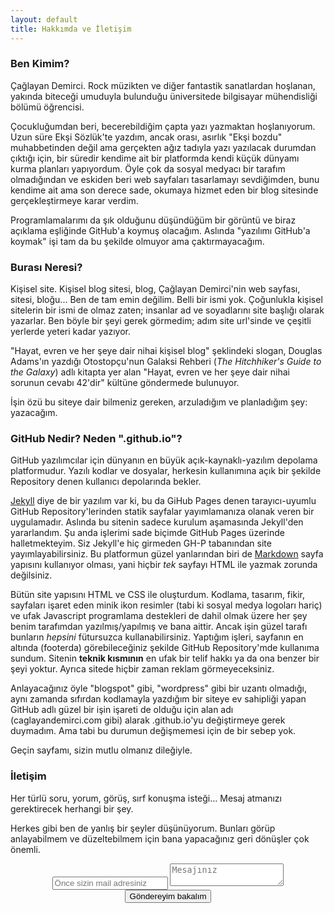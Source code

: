 ```yaml
---
layout: default
title: Hakkımda ve İletişim
---
```

### Ben Kimim?

Çağlayan Demirci. Rock müzikten ve diğer fantastik sanatlardan hoşlanan, yakında biteceği umuduyla bulunduğu üniversitede bilgisayar mühendisliği bölümü öğrencisi. 

Çocukluğumdan beri, becerebildiğim çapta yazı yazmaktan hoşlanıyorum. Uzun süre Ekşi Sözlük'te yazdım, ancak orası, asırlık "Ekşi bozdu" muhabbetinden değil ama gerçekten ağız tadıyla yazı yazılacak durumdan çıktığı için, bir süredir kendime ait bir platformda kendi küçük dünyamı kurma planları yapıyordum. Öyle çok da sosyal medyacı bir tarafım olmadığından ve eskiden beri web sayfaları tasarlamayı sevdiğimden, bunu kendime ait ama son derece sade, okumaya hizmet eden bir blog sitesinde gerçekleştirmeye karar verdim.

Programlamalarımı da şık olduğunu düşündüğüm bir görüntü ve biraz açıklama eşliğinde GitHub'a koymuş olacağım. Aslında "yazılımı GitHub'a koymak" işi tam da bu şekilde olmuyor ama çaktırmayacağım. 

### Burası Neresi?

Kişisel site. Kişisel blog sitesi, blog, Çağlayan Demirci'nin web sayfası, sitesi, bloğu... Ben de tam emin değilim. Belli bir ismi yok. Çoğunlukla kişisel sitelerin bir ismi de olmaz zaten; insanlar ad ve soyadlarını site başlığı olarak yazarlar. Ben böyle bir şeyi gerek görmedim; adım site url'sinde ve çeşitli yerlerde yeteri kadar yazıyor. 

"Hayat, evren ve her şeye dair nihai kişisel blog" şeklindeki slogan, Douglas Adams'ın yazdığı Otostopçu'nun Galaksi Rehberi (*The Hitchhiker's Guide to the Galaxy*) adlı kitapta yer alan "Hayat, evren ve her şeye dair nihai sorunun cevabı 42'dir" kültüne göndermede bulunuyor. 

İşin özü bu siteye dair bilmeniz gereken, arzuladığım ve planladığım şey: yazacağım. 

### GitHub Nedir? Neden ".github.io"?

GitHub yazılımcılar için dünyanın en büyük açık-kaynaklı-yazılım depolama platformudur. Yazılı kodlar ve dosyalar, herkesin kullanımına açık bir şekilde Repository denen kullanıcı depolarında bekler. 

[Jekyll](https://jekyllrb.com/) diye de bir yazılım var ki, bu da GiHub Pages denen tarayıcı-uyumlu GitHub Repository'lerinden statik sayfalar yayımlamanıza olanak veren bir uygulamadır. Aslında bu sitenin sadece kurulum aşamasında Jekyll'den yararlandım. Şu anda işlerimi sade biçimde GitHub Pages üzerinde halletmekteyim. Siz Jekyll'e hiç girmeden GH-P tabanından site yayımlayabilirsiniz. Bu platformun güzel yanlarından biri de [Markdown](https://www.google.com.tr/search?q=Markdown&ie=utf-8&oe=utf-8&gws_rd=cr&dcr=0&ei=m1EkWo30NImE6QTNir-ABA) sayfa yapısını kullanıyor olması, yani hiçbir *tek* sayfayı HTML ile yazmak zorunda değilsiniz. 

Bütün site yapısını HTML ve CSS ile oluşturdum. Kodlama, tasarım, fikir, sayfaları işaret eden minik ikon resimler (tabi ki sosyal medya logoları hariç) ve ufak Javascript programlama destekleri de dahil olmak üzere her şey benim tarafımdan yazılmış/yapılmış ve bana aittir. Ancak işin güzel tarafı bunların *hepsini* fütursuzca kullanabilirsiniz. Yaptığım işleri, sayfanın en altında (footerda) görebileceğiniz şekilde GitHub Repository'mde kullanıma sundum. Sitenin **teknik kısmının** en ufak bir telif hakkı ya da ona benzer bir şeyi yoktur. Ayrıca sitede hiçbir zaman reklam görmeyeceksiniz. 

Anlayacağınız öyle "blogspot" gibi, "wordpress" gibi bir uzantı olmadığı, aynı zamanda sıfırdan kodlamayla yazdığım bir siteye ev sahipliği yapan GitHub adlı güzel bir işin işareti de olduğu için alan adı (caglayandemirci.com gibi) alarak .github.io'yu değiştirmeye gerek duymadım. Ama tabi bu durumun değişmemesi için de bir sebep yok.

Geçin sayfamı, sizin mutlu olmanız dileğiyle.

### İletişim

Her türlü soru, yorum, görüş, sırf konuşma isteği... Mesaj atmanızı gerektirecek herhangi bir şey.

Herkes gibi ben de yanlış bir şeyler düşünüyorum. Bunları görüp anlayabilmem ve düzeltebilmem için bana yapacağınız geri dönüşler çok önemli. 

<form class="mail_sender_box" style="text-align: center;" action="https://formspree.io/demircicaglayan13@gmail.com"  method="POST">
<input class="mail_email_req" type="email" name="_replyto" placeholder="Önce sizin mail adresiniz" required oninvalid="this.setCustomValidity('Mailinizi yazmadınız')"
oninput="setCustomValidity('')">
<textarea class="mail_text" name="message" placeholder="Mesajınız" required oninvalid="this.setCustomValidity('Bir şey yazmadınız')"
oninput="setCustomValidity('')">
</textarea><br>
<input class="mail_send_button" type="submit" value="Göndereyim bakalım">
</form> 